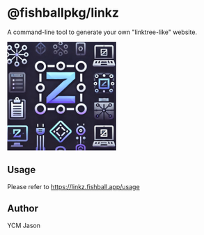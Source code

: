 # @fishballpkg/linkz

A command-line tool to generate your own "linktree-like" website.

<img src="./public/logo.png" alt="logo" width="250">

## Usage

Please refer to https://linkz.fishball.app/usage

## Author

YCM Jason
